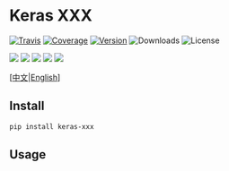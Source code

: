 # Keras XXX

[![Travis](https://travis-ci.org/CyberZHG/keras-xxx.svg)](https://travis-ci.org/CyberZHG/keras-xxx)
[![Coverage](https://coveralls.io/repos/github/CyberZHG/keras-xxx/badge.svg?branch=master)](https://coveralls.io/github/CyberZHG/keras-xxx)
[![Version](https://img.shields.io/pypi/v/keras-xxx.svg)](https://pypi.org/project/keras-xxx/)
![Downloads](https://img.shields.io/pypi/dm/keras-xxx.svg)
![License](https://img.shields.io/pypi/l/keras-xxx.svg)

![](https://img.shields.io/badge/keras-tensorflow-blue.svg)
![](https://img.shields.io/badge/keras-theano-blue.svg)
![](https://img.shields.io/badge/keras-tf.keras-blue.svg)
![](https://img.shields.io/badge/keras-tf.keras/eager-blue.svg)
![](https://img.shields.io/badge/keras-tf.keras/2.0_beta-blue.svg)

\[[中文](https://github.com/CyberZHG/keras-xxx/blob/master/README.zh-CN.md)|[English](https://github.com/CyberZHG/keras-xxx/blob/master/README.md)\]

## Install

```bash
pip install keras-xxx
```

## Usage
